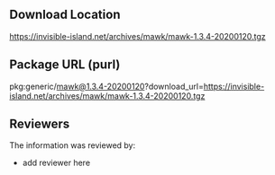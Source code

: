 ## Download Location

https://invisible-island.net/archives/mawk/mawk-1.3.4-20200120.tgz

## Package URL (purl)

pkg:generic/mawk@1.3.4-20200120?download_url=https://invisible-island.net/archives/mawk/mawk-1.3.4-20200120.tgz

## Reviewers

The information was reviewed by:

* add reviewer here

